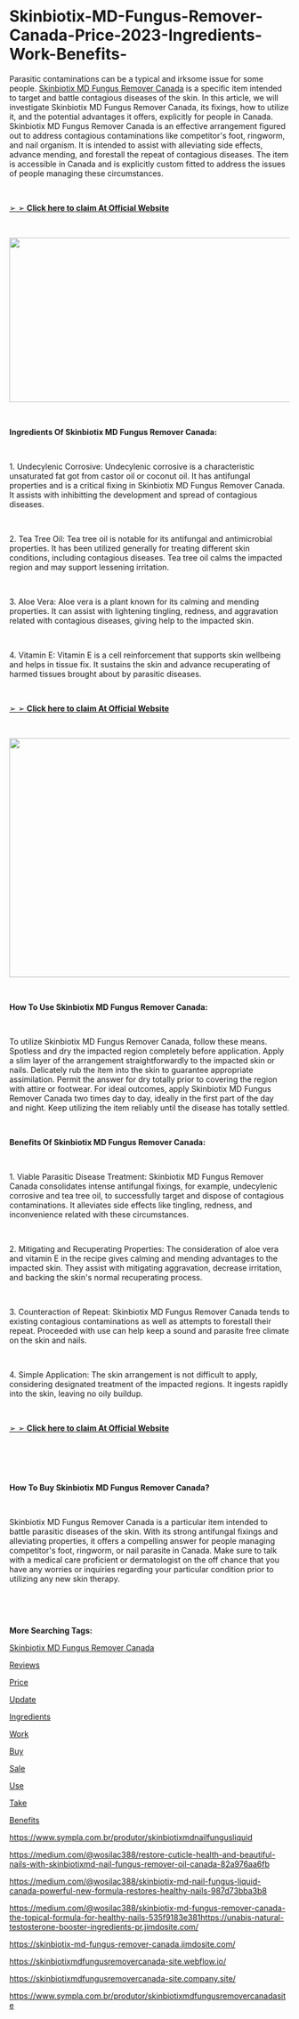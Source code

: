 # Skinbiotix-MD-Fungus-Remover-Canada-Price-2023-Ingredients-Work-Benefits-
<p>Parasitic contaminations can be a typical and irksome issue for some people.&nbsp;<a href="https://skinbiotix-md-nail-fungus-liquid-canada.webflow.io/">Skinbiotix MD Fungus Remover Canada</a>&nbsp;is a specific item intended to target and battle contagious diseases of the skin. In this article, we will investigate Skinbiotix MD Fungus Remover Canada, its fixings, how to utilize it, and the potential advantages it offers, explicitly for people in Canada. Skinbiotix MD Fungus Remover Canada is an effective arrangement figured out to address contagious contaminations like competitor's foot, ringworm, and nail organism. It is intended to assist with alleviating side effects, advance mending, and forestall the repeat of contagious diseases. The item is accessible in Canada and is explicitly custom fitted to address the issues of people managing these circumstances.</p>
<p>&nbsp;</p>
<p><a href="https://fitbreathing.com/recommends/skinbiotix-fungus-remover-ca/">➢ ➢&nbsp;<strong>Click here to claim At Official Website</strong></a></p>
<p>&nbsp;</p>
<p><a href="https://fitbreathing.com/recommends/skinbiotix-fungus-remover-ca/"><img src="https://s3.amazonaws.com/2silo.penzu.com/photos/12370129/big/Skinbiotix_MD_Fungus_Remover_Canada_2.jpg?1688242290" alt="" width="652" height="296" border="0" /></a></p>
<p>&nbsp;</p>
<p><strong>Ingredients Of Skinbiotix MD Fungus Remover Canada:</strong></p>
<p>&nbsp;</p>
<p>1. Undecylenic Corrosive: Undecylenic corrosive is a characteristic unsaturated fat got from castor oil or coconut oil. It has antifungal properties and is a critical fixing in Skinbiotix MD Fungus Remover Canada. It assists with inhibitting the development and spread of contagious diseases.</p>
<p>&nbsp;</p>
<p>2. Tea Tree Oil: Tea tree oil is notable for its antifungal and antimicrobial properties. It has been utilized generally for treating different skin conditions, including contagious diseases. Tea tree oil calms the impacted region and may support lessening irritation.</p>
<p>&nbsp;</p>
<p>3. Aloe Vera: Aloe vera is a plant known for its calming and mending properties. It can assist with lightening tingling, redness, and aggravation related with contagious diseases, giving help to the impacted skin.</p>
<p>&nbsp;</p>
<p>4. Vitamin E: Vitamin E is a cell reinforcement that supports skin wellbeing and helps in tissue fix. It sustains the skin and advance recuperating of harmed tissues brought about by parasitic diseases.</p>
<p>&nbsp;</p>
<p><a href="https://fitbreathing.com/recommends/skinbiotix-fungus-remover-ca/">➢ ➢&nbsp;<strong>Click here to claim At Official Website</strong></a></p>
<p>&nbsp;</p>
<p><a href="https://fitbreathing.com/recommends/skinbiotix-fungus-remover-ca/"><img src="https://s3.amazonaws.com/3silo.penzu.com/photos/12370130/big/Skinbiotix_MD_Fungus_Remover_Canada_1.jpg?1688242309" alt="" width="650" height="430" border="0" /></a></p>
<p>&nbsp;</p>
<p><strong>How To Use Skinbiotix MD Fungus Remover Canada:</strong></p>
<p>&nbsp;</p>
<p>To utilize Skinbiotix MD Fungus Remover Canada, follow these means. Spotless and dry the impacted region completely before application. Apply a slim layer of the arrangement straightforwardly to the impacted skin or nails. Delicately rub the item into the skin to guarantee appropriate assimilation. Permit the answer for dry totally prior to covering the region with attire or footwear. For ideal outcomes, apply Skinbiotix MD Fungus Remover Canada two times day to day, ideally in the first part of the day and night. Keep utilizing the item reliably until the disease has totally settled.</p>
<p>&nbsp;</p>
<p><strong>Benefits Of Skinbiotix MD Fungus Remover Canada:</strong></p>
<p>&nbsp;</p>
<p>1. Viable Parasitic Disease Treatment: Skinbiotix MD Fungus Remover Canada consolidates intense antifungal fixings, for example, undecylenic corrosive and tea tree oil, to successfully target and dispose of contagious contaminations. It alleviates side effects like tingling, redness, and inconvenience related with these circumstances.</p>
<p>&nbsp;</p>
<p>2. Mitigating and Recuperating Properties: The consideration of aloe vera and vitamin E in the recipe gives calming and mending advantages to the impacted skin. They assist with mitigating aggravation, decrease irritation, and backing the skin's normal recuperating process.</p>
<p>&nbsp;</p>
<p>3. Counteraction of Repeat: Skinbiotix MD Fungus Remover Canada tends to existing contagious contaminations as well as attempts to forestall their repeat. Proceeded with use can help keep a sound and parasite free climate on the skin and nails.</p>
<p>&nbsp;</p>
<p>4. Simple Application: The skin arrangement is not difficult to apply, considering designated treatment of the impacted regions. It ingests rapidly into the skin, leaving no oily buildup.</p>
<p>&nbsp;</p>
<p><a href="https://fitbreathing.com/recommends/skinbiotix-fungus-remover-ca/">➢ ➢&nbsp;<strong>Click here to claim At Official Website</strong></a></p>
<p>&nbsp;</p>
<p><a href="https://fitbreathing.com/recommends/skinbiotix-fungus-remover-ca/"><img src="https://s3.amazonaws.com/4silo.penzu.com/photos/12370131/big/Skinbiotix_MD_Fungus_Remover_Canada_3.jpg?1688242320" alt="" border="0" /></a></p>
<p>&nbsp;</p>
<p><strong>How To Buy Skinbiotix MD Fungus Remover Canada?</strong></p>
<p>&nbsp;</p>
<p>Skinbiotix MD Fungus Remover Canada is a particular item intended to battle parasitic diseases of the skin. With its strong antifungal fixings and alleviating properties, it offers a compelling answer for people managing competitor's foot, ringworm, or nail parasite in Canada. Make sure to talk with a medical care proficient or dermatologist on the off chance that you have any worries or inquiries regarding your particular condition prior to utilizing any new skin therapy.</p>
<p>&nbsp;</p>
<p>&nbsp;</p>
<p><strong>More Searching Tags:</strong></p>
<p><a href="https://fitbreathing.com/skinbiotix-md-nail-fungus-liquid/">Skinbiotix MD Fungus Remover Canada</a></p>
<p><a href="https://skinbiotix-md-fungus-remover-oil-canada.webflow.io/">Reviews</a></p>
<p><a href="https://skinbiotix-md-fungus-remover-canada.webflow.io/">Price</a></p>
<p><a href="https://sites.google.com/view/skinbiotixfungusremovercanada/home">Update</a></p>
<p><a href="https://sites.google.com/view/skinbiotix-md-nail-fungus-oil/home">Ingredients</a></p>
<p><a href="https://www.yepdesk.com/skinbiotix-md-nail-fungus-liquid-canada">Work</a></p>
<p><a href="https://www.yepdesk.com/skinbiotixmd-nail-fungus-remover-oil-canada">Buy</a></p>
<p><a href="https://www.yepdesk.com/skinbiotixmd-toe-nail-fungus-eliminator-serum">Sale</a></p>
<p><a href="https://colab.research.google.com/drive/18HCGtfdXrpGILCSatqTkNoxyxgdnvT7H?usp=sharing">Use</a></p>
<p><a href="https://colab.research.google.com/drive/1Av2db4HQyrJPrk0R18shl9rhabboRpqA?usp=sharing">Take</a></p>
<p><a href="https://lookerstudio.google.com/reporting/15907da9-a010-46ff-a979-933501efe9f0">Benefits</a></p>
<p><a href="https://www.sympla.com.br/produtor/skinbiotixmdnailfungusliquid">https://www.sympla.com.br/produtor/skinbiotixmdnailfungusliquid</a></p>
<p><a href="https://medium.com/@wosilac388/restore-cuticle-health-and-beautiful-nails-with-skinbiotixmd-nail-fungus-remover-oil-canada-82a976aa6fb">https://medium.com/@wosilac388/restore-cuticle-health-and-beautiful-nails-with-skinbiotixmd-nail-fungus-remover-oil-canada-82a976aa6fb</a></p>
<p><a href="https://medium.com/@wosilac388/skinbiotix-md-nail-fungus-liquid-canada-powerful-new-formula-restores-healthy-nails-987d73bba3b8">https://medium.com/@wosilac388/skinbiotix-md-nail-fungus-liquid-canada-powerful-new-formula-restores-healthy-nails-987d73bba3b8</a></p>
<p><a href="https://medium.com/@wosilac388/skinbiotix-md-fungus-remover-canada-the-topical-formula-for-healthy-nails-535f9183e381https://unabis-natural-testosterone-booster-ingredients-pr.jimdosite.com/">https://medium.com/@wosilac388/skinbiotix-md-fungus-remover-canada-the-topical-formula-for-healthy-nails-535f9183e381https://unabis-natural-testosterone-booster-ingredients-pr.jimdosite.com/</a></p>
<p><a href="https://skinbiotix-md-fungus-remover-canada.jimdosite.com/">https://skinbiotix-md-fungus-remover-canada.jimdosite.com/</a></p>
<p><a href="https://skinbiotixmdfungusremovercanada-site.webflow.io/">https://skinbiotixmdfungusremovercanada-site.webflow.io/</a></p>
<p><a href="https://skinbiotixmdfungusremovercanada-site.company.site/">https://skinbiotixmdfungusremovercanada-site.company.site/</a></p>
<p><a href="https://www.sympla.com.br/produtor/skinbiotixmdfungusremovercanadasite">https://www.sympla.com.br/produtor/skinbiotixmdfungusremovercanadasite</a></p>
<p>&nbsp;</p>
